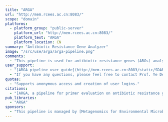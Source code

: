 ```yaml
---
title: "ARGA"
url: "http://mem.rcees.ac.cn:8083/"
scope: "domain"
platforms:
  - platform_group: "public-server"
    platform_url: "http://mem.rcees.ac.cn:8083/"
    platform_text: "ARGA"
    platform_location: CN
summary: "Antibiotic Resistance Gene Analyzer"
image: "/src/use/arga/arga-pipeline.png"
comments:
  - "This pipeline is used for antibiotic resistance genes (ARGs) analysis based on the Sequence Database for ARGs (SDARG). All the nucleotide and protein sequences in SDARG and ARGs primer databases could be downloaded in the Shared Data, Data Libraries panel at the top of this page."
user_support:
  - "[ARGA pipeline user guide](http://mem.rcees.ac.cn:8083/static/SDARG_Galaxy_pipeline_user_guide.pdf)"
  - "If you have any questions, please feel free to contact Prof. Ye Deng, yedeng@rcees.ac.cn."
quotas:
  - "Supports anonymous access and creation of user logins."
citations:
  - "[ARGA, a pipeline for primer evaluation on antibiotic resistance genes](https://doi.org/10.1016/j.envint.2019.04.030). Ziyan Wei, Yueni Wu, Kai Feng, Min Yang, Yu Zhang, Qichao Tu, Jun Wang and Ye Deng. *Environment International*, 2019, 128: 137-145. doi: 10.1016/j.envint.2019.04.030"
pub_libraries:
  - "ARGA"
sponsors:
  - "This pipeline is managed by [Metagenomics for Environmental Microbiology (MEM) Lab](http://mem.rcees.ac.cn/) Led by Prof. Ye Deng in Research Center for Eco-Environmental Sciences, Chinese Academy of Sciences. "
---
```

